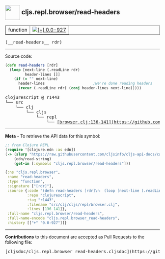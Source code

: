 ## <img width="48px" valign="middle" src="http://i.imgur.com/Hi20huC.png"> cljs.repl.browser/read-headers

 <table border="1">
<tr>

<td>function</td>
<td><a href="https://github.com/cljsinfo/cljs-api-docs/tree/0.0-927"><img valign="middle" alt="[+] 0.0-927" src="https://img.shields.io/badge/+-0.0--927-lightgrey.svg"></a> </td>
</tr>
</table>

 <samp>
(__read-headers__ rdr)<br>
</samp>

---





Source code:

```clj
(defn read-headers [rdr]
  (loop [next-line (.readLine rdr)
         header-lines []]
    (if (= "" next-line)
      header-lines                      ;we're done reading headers
      (recur (.readLine rdr) (conj header-lines next-line)))))
```

 <pre>
clojurescript @ r1443
└── src
    └── clj
        └── cljs
            └── repl
                └── <ins>[browser.clj:136-141](https://github.com/clojure/clojurescript/blob/r1443/src/clj/cljs/repl/browser.clj#L136-L141)</ins>
</pre>


---

__Meta__ - To retrieve the API data for this symbol:

```clj
;; from Clojure REPL
(require '[clojure.edn :as edn])
(-> (slurp "https://raw.githubusercontent.com/cljsinfo/cljs-api-docs/catalog/cljs-api.edn")
    (edn/read-string)
    (get-in [:symbols "cljs.repl.browser/read-headers"]))
```

```clj
{:ns "cljs.repl.browser",
 :name "read-headers",
 :type "function",
 :signature ["[rdr]"],
 :source {:code "(defn read-headers [rdr]\n  (loop [next-line (.readLine rdr)\n         header-lines []]\n    (if (= \"\" next-line)\n      header-lines                      ;we're done reading headers\n      (recur (.readLine rdr) (conj header-lines next-line)))))",
          :repo "clojurescript",
          :tag "r1443",
          :filename "src/clj/cljs/repl/browser.clj",
          :lines [136 141]},
 :full-name "cljs.repl.browser/read-headers",
 :full-name-encode "cljs.repl.browser_read-headers",
 :history [["+" "0.0-927"]]}

```

---

__Contributions__ to this document are accepted as Pull Requests to the following file:

 <pre>
[cljsdoc/cljs.repl.browser_read-headers.cljsdoc](https://github.com/cljsinfo/cljs-api-docs/blob/master/cljsdoc/cljs.repl.browser_read-headers.cljsdoc)
</pre>

